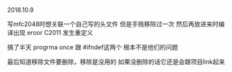 2018.10.9

写mfc2048时想关联一个自己写的头文件
但是手贱移除过一次
然后再放进来时编译出现 eroor C2011  发生重定义

搞了半天 progrma once 跟 #ifndef这两个
根本不是他们的问题

最后知道移除文件要删除，移除是没用的
如果没删除的话它还是会跟项目link起来
